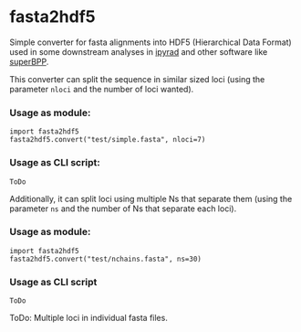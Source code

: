 # fasta2hdf5

Simple converter for fasta alignments into HDF5 (Hierarchical Data Format) used in some downstream analyses in [ipyrad](https://github.com/dereneaton/ipyrad) and other software like [superBPP](https://github.com/eaton-lab/superbpp).

This converter can split the sequence in similar sized loci (using the parameter `nloci` and the number of loci wanted). 

### Usage as module:
```
import fasta2hdf5
fasta2hdf5.convert("test/simple.fasta", nloci=7)
```

### Usage as CLI script:
```
ToDo
```


Additionally, it can split loci using multiple Ns that separate them (using the parameter `ns` and the number of Ns that separate each loci).

### Usage as module:
```
import fasta2hdf5
fasta2hdf5.convert("test/nchains.fasta", ns=30)
```
### Usage as CLI script
```
ToDo
```

ToDo: Multiple loci in individual fasta files.
